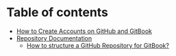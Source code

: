# Table of contents

* [How to Create Accounts on GitHub and GitBook](README.md)
* [Repository Documentation](doc/README.md)
  * [How to structure a GitHub Repository for GitBook?](doc/Introduction.md)
